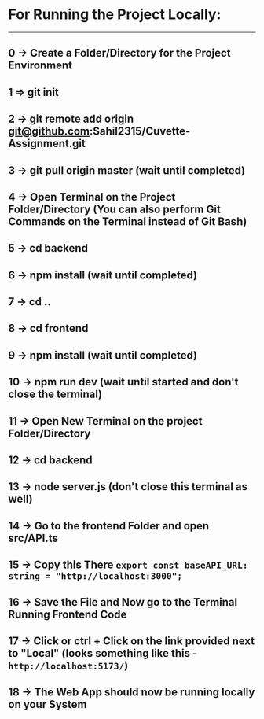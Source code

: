 # For Running the Project Locally:
___________________________________

## 0 -> Create a Folder/Directory for the Project Environment
## 1 => git init
## 2 -> git remote add origin git@github.com:Sahil2315/Cuvette-Assignment.git
## 3 -> git pull origin master (wait until completed)
## 4 -> Open Terminal on the Project Folder/Directory (You can also perform Git Commands on the Terminal instead of Git Bash)
## 5 -> cd backend
## 6 -> npm install (wait until completed)
## 7 -> cd ..
## 8 -> cd frontend
## 9 -> npm install (wait until completed)
## 10 -> npm run dev (wait until started and don't close the terminal) 
## 11 -> Open New Terminal on the project Folder/Directory
## 12 -> cd backend
## 13 -> node server.js (don't close this terminal as well)
## 14 -> Go to the frontend Folder and open src/API.ts
## 15 -> Copy this There `export const baseAPI_URL: string = "http://localhost:3000";`
## 16 -> Save the File and Now go to the Terminal Running Frontend Code
## 17 -> Click or ctrl + Click on the link provided next to "Local" (looks something like this - `http://localhost:5173/`)
## 18 -> The Web App should now be running locally on your System
